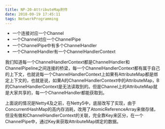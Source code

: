 ```yaml
---
title: NP-20-AttributeMap附件
date: 2018-09-19 17:45:11
tags: NetworkProgramming
---
```


- 一个连接对应一个Channel
- 一个Channel对应一个ChannelPipe
- 一个ChannelPipe中有多个ChannelHandler
- 一个ChannelHandler有一个ChannelHandlerContext

我们知道每一个ChannelHandlerContext都是ChannelHandler和ChannelPipeline之间连接的桥梁，每一个ChannelHandlerContext都有属于自己的上下文，也就说每一个ChannelHandlerContext上如果有AttributeMap都是绑定上下文的，也就是说，如果A的ChannelHandlerContext中的AttributeMap，B的ChannelHandlerContext是无法读取到的。但是Channel上的AttributeMap就是大家共享的，每一个ChannelHandler都能获取到。

上面说的情况是Netty4及之前，在Netty5中，底层改写了实现，由于ConcurrentHashMap的高内存消耗，改用了AtomicReferenceArray来做存储，但没有做和ChannelHandlerContext的关联，完全靠Key来区分，在一个ChannelPipe中，通过Key来获取AttributeMap绑定的数据。

